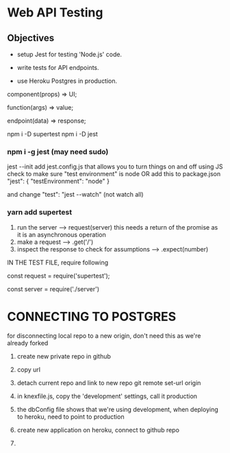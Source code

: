 # Web API Testing

## Objectives

- setup Jest for testing 'Node.js' code.
- write tests for API endpoints.

- use Heroku Postgres in production.

component(props) => UI;

function(args) => value;

endpoint(data) => response;


npm i -D supertest
npm i -D jest
### npm i -g jest (may need sudo)
jest --init
add jest.config.js that allows you to turn things on and off using JS
check to make sure "test environment" is node
OR add this to package.json
  "jest": {
    "testEnvironment": "node"
  }

and change "test": "jest --watch" (not watch all)


### yarn add supertest
1. run the server --> request(server) 
    this needs a return of the promise as it is an asynchronous operation
2. make a request --> .get('/')
3. inspect the response to check for assumptions --> .expect(number)


IN THE TEST FILE, require following

const request = require('supertest');

const server = require('./server')


# CONNECTING TO POSTGRES
for disconnecting local repo to a new origin, don't need this as we're already forked

1. create new private repo in github
2. copy url
3. detach current repo and link to new repo
 git remote set-url origin 

1. in knexfile.js, copy the 'development' settings, call it production
2. the dbConfig file shows that we're using development, when deploying to heroku, need to point to production
3. create new application on heroku, connect to github repo
4. 